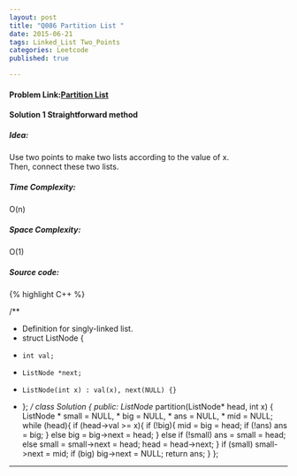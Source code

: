 ```yaml
---
layout: post
title: "Q086 Partition List "
date: 2015-06-21
tags: Linked_List Two_Points
categories: Leetcode
published: true

---
```

#### Problem Link:[Partition List ](https://leetcode.com/problems/partition-list/) 

#### Solution 1 Straightforward method

##### Idea:

Use two points to make two lists according to the value of x.     
Then, connect these two lists.


##### Time Complexity:
O(n)

##### Space Complexity:
O(1)

##### Source code:
{% highlight C++ %}

/**
 * Definition for singly-linked list.
 * struct ListNode {
 *     int val;
 *     ListNode *next;
 *     ListNode(int x) : val(x), next(NULL) {}
 * };
 */
class Solution {
public:
    ListNode* partition(ListNode* head, int x) {
        ListNode * small = NULL, * big = NULL, * ans = NULL, * mid = NULL;
        while (head){
            if (head->val >= x){
                if (!big){
                    mid = big = head;
                    if (!ans) ans = big;
                }
                else
                    big = big->next = head;
            }
            else if (!small)
                ans = small = head;
            else
                small = small->next = head;
            head = head->next;
        }
        if (small)  small->next = mid;
        if (big) big->next = NULL;
        return ans;
    }
};

---

